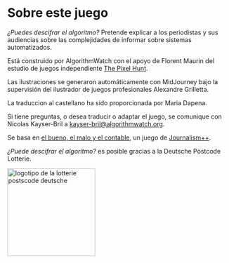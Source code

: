 # Sobre este juego

_¿Puedes descifrar el algoritmo?_ Pretende explicar a los periodistas y sus audiencias sobre las complejidades de informar sobre sistemas automatizados.

Está construido por AlgorithmWatch con el apoyo de Florent Maurin del estudio de juegos independiente [The Pixel Hunt](https://www.thepixelhunt.com/).

Las ilustraciones se generaron automáticamente con MidJourney bajo la supervisión del ilustrador de juegos profesionales Alexandre Grilletta.

La traduccion al castellano ha sido proporcionada por Maria Dapena.

Si tiene preguntas, o desea traducir o adaptar el juego, se comunique con Nicolas Kayser-Bril a kayser-bril@algorithmwatch.org.

Se basa en [el bueno, el malo y el contable](https://jplusplus.github.io/the-accountant/#/), un juego de [Journalism++](https://jplusplus.org/en/ ).

_¿Puede descifrar el algoritmo?_ es posible gracias a la Deutsche Postcode Lotterie.

<img alt = "logotipo de la lotterie postscode deutsche" src ="https://algorithmwatch.org/en/wp-content/uploads/2022/09/dplgogo-2.jpg" height=200/>